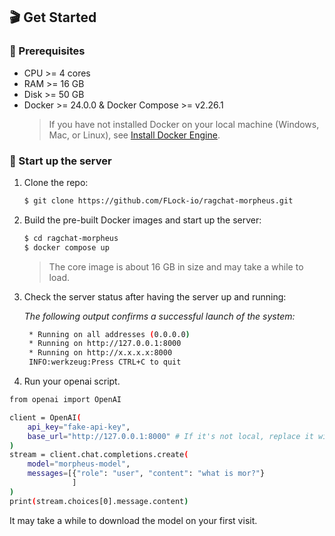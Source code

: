## 🎬 Get Started

### 📝 Prerequisites

- CPU >= 4 cores
- RAM >= 16 GB
- Disk >= 50 GB
- Docker >= 24.0.0 & Docker Compose >= v2.26.1
  > If you have not installed Docker on your local machine (Windows, Mac, or Linux),
  see [Install Docker Engine](https://docs.docker.com/engine/install/).

### 🚀 Start up the server

1. Clone the repo:

   ```bash
   $ git clone https://github.com/FLock-io/ragchat-morpheus.git
   ```

2. Build the pre-built Docker images and start up the server:

   ```bash
   $ cd ragchat-morpheus
   $ docker compose up 
   ```

   > The core image is about 16 GB in size and may take a while to load.

3. Check the server status after having the server up and running:

   _The following output confirms a successful launch of the system:_

   ```bash
    * Running on all addresses (0.0.0.0)
    * Running on http://127.0.0.1:8000
    * Running on http://x.x.x.x:8000
    INFO:werkzeug:Press CTRL+C to quit
   ```
4.  Run your openai script.

```bash
from openai import OpenAI

client = OpenAI(
    api_key="fake-api-key",
    base_url="http://127.0.0.1:8000" # If it's not local, replace it with your url
)
stream = client.chat.completions.create(
    model="morpheus-model",
    messages=[{"role": "user", "content": "what is mor?"}
              ]
)
print(stream.choices[0].message.content)
   ```
It may take a while to download the model on your first visit.


